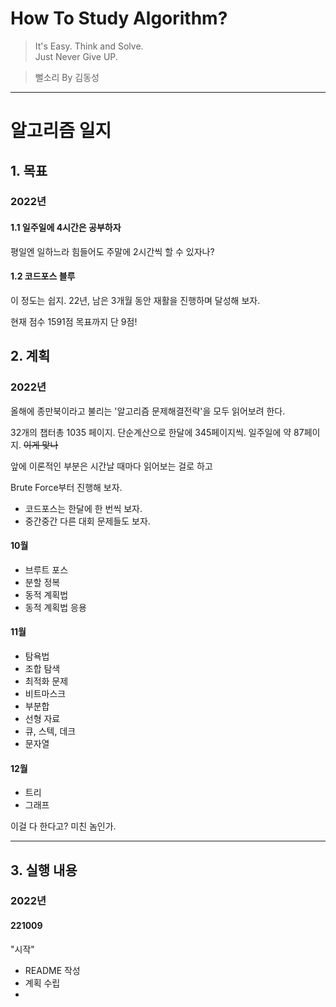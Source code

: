 # How To Study Algorithm? 

> It's Easy. 
> Think and Solve.    
> Just Never Give UP. 

> 뻘소리 By 김동성

--- 



# 알고리즘 일지 




## 1. 목표 

### 2022년

#### 1.1 일주일에 4시간은 공부하자

평일엔 일하느라 힘들어도 주말에 2시간씩 할 수 있자나? 

#### 1.2 코드포스 블루 

이 정도는 쉽지. 22년, 남은 3개월 동안 재활을 진행하며 달성해 보자.

현재 점수 1591점 목표까지 단 9점!


## 2. 계획

### 2022년

올해에 종만북이라고 불리는 '알고리즘 문제해결전략'을 모두 읽어보려 한다.    

32개의 챕터총 1035 페이지. 단순계산으로 한달에 345페이지씩. 일주일에 약 87페이지. ~~이게 맞나~~    

앞에 이론적인 부분은 시간날 때마다 읽어보는 걸로 하고    

Brute Force부터 진행해 보자.


- 코드포스는 한달에 한 번씩 보자.
- 중간중간 다른 대회 문제들도 보자.

#### 10월

- 브루트 포스
- 분할 정복
- 동적 계획법
- 동적 계획법 응용

#### 11월

- 탐욕법
- 조합 탐색
- 최적화 문제
- 비트마스크
- 부분합
- 선형 자료
- 큐, 스텍, 데크
- 문자열

#### 12월

- 트리
- 그래프

이걸 다 한다고? 미친 놈인가.

***

## 3. 실행 내용

### 2022년

#### 221009

"시작"
- README 작성
- 계획 수립
- 